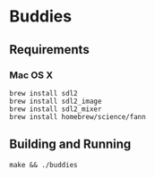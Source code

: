# Buddies

## Requirements

### Mac OS X

    brew install sdl2
    brew install sdl2_image
    brew install sdl2_mixer
    brew install homebrew/science/fann

## Building and Running

    make && ./buddies
